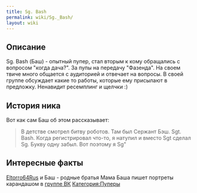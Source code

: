 ```yaml
---
title: Sg. Bash
permalink: wiki/Sg._Bash/
layout: wiki
---
```


## Описание

Sg. Bash (Баш) - опытный пупер, стал вторым к кому обращались с вопросом
"когда дача?". За пупы на передачу "Фазенда". На своем твиче много
общается с аудиторией и отвечает на вопросы. В своей группе обсуждает
какие то работы, которые ему присылают в предложку. Ненавидит ресемплинг
и щелчки :) 

## История ника

Вот как сам Баш об этом рассказывает:

> В детстве смотрел битву роботов. Там был Сержант Бэш. Sgt. Bash. Когда
> регистрировал что-то, я натупил и вместо Sgt сделал Sg. Букву одну
> забыл. Вот поэтому я Sg"

## Интересные факты</span>

[Eltorro64Rus](https://www.youtube.com/user/Eltorro64Rus) и Баш - родные
братья Мама Баша пишет портреты карандашом в [группе
ВК](https://vk.com/public115884253)
[Категория:Пуперы](Категория:Пуперы "wikilink")
